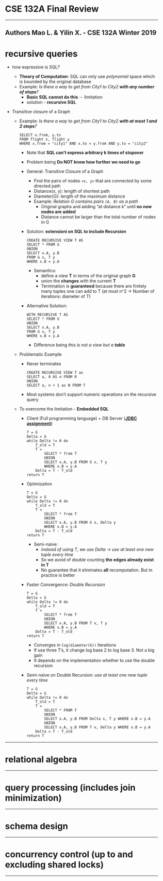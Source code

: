 # **CSE 132A Final Review** 
---
Authors Mao L. & Yilin X. - CSE 132A Winter 2019
---

# recursive queries
- how expressive is SQL?
  - **Theory of Computation**: SQL can only use *polynomial* space which is bounded by the original database
  - Example: *Is there a way to get from City1 to City2 **with any number of stops**?*
    - **Basic SQL cannot do this** -- limitation
    - solution - **recursive SQL**

- Transitive closure of a Graph
  - Example: *Is there a way to get from City1 to City2 **with at most 1 and 2 stops**?*
    ```
    SELECT x.from, y.to
    FROM flight x, flight y
    WHERE x.from = "city1" AND x.to = y.from AND y.to = "city2"
    ```
    - Note that **SQL can’t express arbitrary k times of stopover**
    - Problem being **Do NOT know how further we need to go**
    - General: Transitive Closure of a Graph
      - Find the pairs of nodes `<x, y>` that are connected by some directed path
      - Distance(x, y): length of shortest path
      - Diameter(G): length of the maximum distance
      - Example: *Relation G contains pairs `(A, B)` as a path*
        - Original graphs and adding “at distance k” until **no new nodes are added**
        - Distance cannot be larger than the total number of nodes in G

    - Solution: **extensioni on SQL to include Recursion**
        ```
        CREATE RECURSIVE VIEW T AS
        SELECT * FROM G
        UNION
        SELECT x.A, y.B
        FROM G x, T y
        WHERE x.B = y.A
        ```
      - Semantics: 
        - define a view **T** in terms of the original graph **G**
        - union the **changes** with the current **T**
        - Termination is **guaranteed** because there are finitely many tuples one can add to T (at most n^2 → Number of iterations: diameter of T)


    - Alternative Solution:
        ```
        WITH RECURSIVE T AS
        SELECT * FROM G
        UNION
        SELECT x.A, y.B
        FROM G x, T y
        WHERE x.B = y.A
        ```
      - Difference being *this is not a view but a **table***

  - Problematic Example
    - Never terminates
        ```
        CREATE RECURSIVE VIEW T as 
        SELECT a, 0 AS n FROM R
        UNION
        SELECT a, n + 1 as N FROM T
        ```
    - Most systems don’t support numeric operations on the recursive query
  - To overcome the limitation - **Embedded SQL**
    - Client (Full programming language) + DB Server (**[JDBC assignment]()**)
        ```
        T = G
        Delta = G
        while Delta != 0 do
            T_old = T
            T = 
                SELECT * from T
                UNION
                SELECT x.A, y.B FROM G x, T y
                WHERE x.B = y.A
            Delta = T - T_old
        return T
        ```
    - Optimization
        ```
        T = G
        Delta = G
        while Delta != 0 do
            T_old = T
            T = 
                SELECT * from T
                UNION
                SELECT x.A, y.B FROM G x, Delta y
                WHERE x.B = y.A
            Delta = T - T_old
        return T
        ```
      - Semi-naive: 
        - *instead of using T, we use Delta → use at least one new tuple every time*
        - So we avoid of double counting **the edges already exist in T**
        - No guarantee that it eliminates **all** recomputation. But in practice is better
    - Faster Convergence: *Double Recursion*
        ```
        T = G
        Delta = G
        while Delta != 0 do
            T_old = T
            T = 
                SELECT * from T
                UNION
                SELECT x.A, y.B FROM T x, T y
                WHERE x.B = y.A
            Delta = T - T_old
        return T
        ```
      - Converges in `log(diameter(G))` iterations
      - If use three T’s, it change log base 2 to log base 3. Not a big gain
      - It depends on the implementation whether to use the double recursion
      
    - Semi-naive on Double Recursion: *use at least one new tuple every time*
        ```
        T = G
        Delta = G
        while Delta != 0 do
            T_old = T
            T = 
                SELECT * FROM T
                UNION
                SELECT x.A, y.B FROM Delta x, T y WHERE x.B = y.A
                UNION
                SELECT x.A, y.B FROM T x, Delta y WHERE x.B = y.A
            Delta = T - T_old
        return T
        ```

---
# relational algebra
---
# query processing (includes join minimization)
---
# schema design
---
# concurrency control (up to and excluding shared locks)
---
